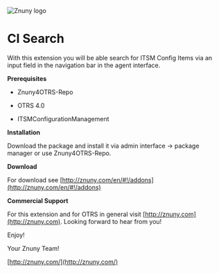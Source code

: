 ![Znuny logo](http://znuny.com/assets/images/logo_small.png)

CI Search
=================
With this extension you will be able search for ITSM Config Items via an input field in the navigation bar in the agent interface.

**Prerequisites**

- Znuny4OTRS-Repo

- OTRS 4.0

- ITSMConfigurationManagement

**Installation**

Download the package and install it via admin interface -> package manager or use Znuny4OTRS-Repo.

**Download**

For download see [http://znuny.com/en/#!/addons](http://znuny.com/en/#!/addons)

**Commercial Support**

For this extension and for OTRS in general visit [http://znuny.com](http://znuny.com). Looking forward to hear from you!

Enjoy!

 Your Znuny Team!

 [http://znuny.com/](http://znuny.com/)
